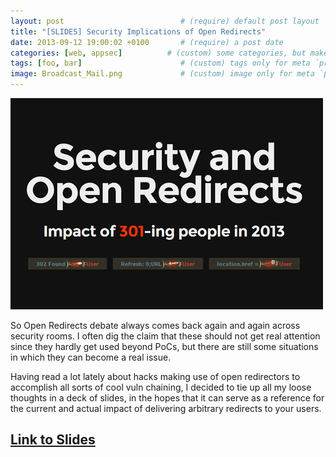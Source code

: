 ```yaml
---
layout: post                          # (require) default post layout
title: "[SLIDES] Security Implications of Open Redirects"                   # (require) a string title
date: 2013-09-12 19:00:02 +0100       # (require) a post date
categories: [web, appsec]          # (custom) some categories, but makesure these categories already exists inside path of `category/`
tags: [foo, bar]                      # (custom) tags only for meta `property="article:tag"`
image: Broadcast_Mail.png             # (custom) image only for meta `property="og:image"`, save your image # inside path of `static/img/_posts`
---
```


[![Security & Open Redirects](/static/img/openredirs.png)](https://makensi.es/rvl/openredirs)

So Open Redirects debate always comes back again and again across security rooms. I often dig the claim that these should not get real attention since they hardly get used beyond PoCs, but there are still some situations in which they can become a real issue.

Having read a lot lately about hacks making use of open redirectors to accomplish all sorts of cool vuln chaining, I decided to tie up all my loose thoughts in a deck of slides, in the hopes that it can serve as a reference for the current and actual impact of delivering arbitrary redirects to your users.

[Link to Slides](https://makensi.es/rvl/openredirs)
---
  
